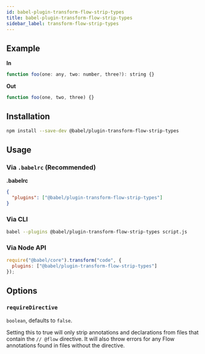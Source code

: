 ```yaml
---
id: babel-plugin-transform-flow-strip-types
title: babel-plugin-transform-flow-strip-types
sidebar_label: transform-flow-strip-types
---
```


## Example

**In**

```javascript
function foo(one: any, two: number, three?): string {}
```

**Out**

```javascript
function foo(one, two, three) {}
```

## Installation

```sh
npm install --save-dev @babel/plugin-transform-flow-strip-types
```

## Usage

### Via `.babelrc` (Recommended)

**.babelrc**

```json
{
  "plugins": ["@babel/plugin-transform-flow-strip-types"]
}
```

### Via CLI

```sh
babel --plugins @babel/plugin-transform-flow-strip-types script.js
```

### Via Node API

```javascript
require("@babel/core").transform("code", {
  plugins: ["@babel/plugin-transform-flow-strip-types"]
});
```

## Options

### `requireDirective`

`boolean`, defaults to `false`.

Setting this to true will only strip annotations and declarations from files
that contain the `// @flow` directive. It will also throw errors for any Flow
annotations found in files without the directive.

